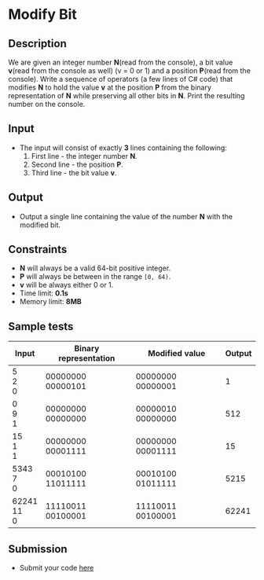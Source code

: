 # Modify Bit

## Description
We are given an integer number **N**(read from the console), a bit value **v**(read from the console as well) (v = 0 or 1) and a position **P**(read from the console). 
Write a sequence of operators (a few lines of C# code) that modifies **N** to hold the value 
**v** at the position **P** from the binary representation of **N** while preserving all other bits in **N**. Print the resulting number on the console.

## Input
- The input will consist of exactly **3** lines containing the following:
  1. First line - the integer number **N**.  
  1. Second line - the position **P**.
  1. Third line - the bit value **v**.  
  
## Output
- Output a single line containing the value of the number **N** with the modified bit.

## Constraints
- **N** will always be a valid 64-bit positive integer.
- **P** will always be between in the range `[0, 64)`.
- **v** will be always either 0 or 1.
- Time limit: **0.1s**
- Memory limit: **8MB**

## Sample tests

|     Input         |Binary representation|Modified value    |    Output     |
|-------------------|---------------------|------------------|---------------|
|5    <br/>2 <br/>0 |00000000 00000101    |00000000 00000001 |1              |
|0    <br/>9 <br/>1 |00000000 00000000    |00000010 00000000 |512            |
|15   <br/>1 <br/>1 |00000000 00001111    |00000000 00001111 |15             |
|5343 <br/>7 <br/>0 |00010100 11011111    |00010100 01011111 |5215           |
|62241<br/>11<br/>0 |11110011 00100001    |11110011 00100001 |62241          |

## Submission
- Submit your code [here](http://bgcoder.com/Contests/Compete/Index/310#12)
